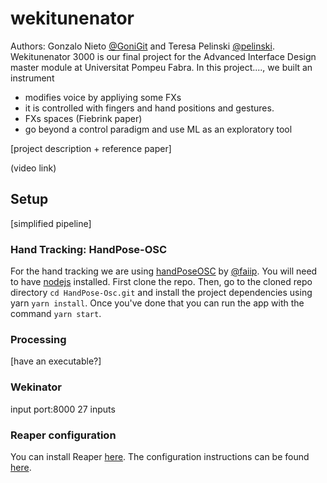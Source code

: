 # wekitunenator
Authors: Gonzalo Nieto [@GoniGit](https://github.com/GoniGit) and Teresa Pelinski [@pelinski](https://github.com/pelinski).
Wekitunenator 3000 is our final project for the Advanced Interface Design master module at Universitat Pompeu Fabra. In this project...., we built an instrument 
* modifies voice by appliying some FXs
* it is controlled with fingers and hand positions and gestures. 
* FXs spaces (Fiebrink paper)
* go beyond a control paradigm and use ML as an exploratory tool

[project description + reference paper]

(video link)


## Setup
[simplified pipeline]
### Hand Tracking: HandPose-OSC
For the hand tracking we are using [handPoseOSC](https://github.com/faaip/HandPose-OSC) by [@faiip](https://github.com/faaip/). You will need to have [nodejs](https://nodejs.org/en/) installed. First clone the repo. Then, go to the cloned repo directory `cd HandPose-Osc.git` and install the project dependencies using yarn `yarn install`. Once you've done that you can run the app with the command `yarn start`. 

### Processing
[have an executable?]

### Wekinator
input port:8000
27 inputs

### Reaper configuration 
You can install Reaper [here](https://www.reaper.fm/). The configuration instructions can be found [here](./Reaper/README.md). 